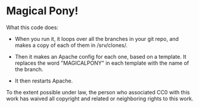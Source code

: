 # Magical Pony!

What this code does:

* When you run it, it loops over all the branches in your git repo, and makes a copy of each of them in /srv/clones/.

* Then it makes an Apache config for each one, based on a template. It replaces the word "MAGICALPONY" in each template with the name of the branch.

* It then restarts Apache.

To the extent possible under law, the person who associated CC0 with
this work has waived all copyright and related or neighboring rights
to this work.
